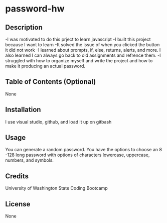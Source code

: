 # password-hw

## Description
-I was motivated to do this prject to learn javascript
-I built this project because I want to learn
-It solved the issue of when you clicked the button it did not work 
-I learned about prompts, if, else, returns, alerts, and more. I also learned I can always go back to old assignments and refrence them. 
-I struggled with how to organize myself and write the project and how to make it producing an actual password. 

## Table of Contents (Optional)
None

## Installation
I use visual studio, github, and load it up on gitbash

## Usage
You can generate a random password. You have the options to choose an 8 -128 long password with options of characters lowercase, uppercase, numbers, and symbols.

## Credits
University of Washington State Coding Bootcamp

## License
None